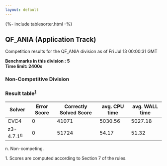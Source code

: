 ```yaml
---
layout: default
---
```

{%- include tablesorter.html -%}

##  QF_ANIA (Application Track)

Competition results for the QF_ANIA division as of Fri Jul 13 00:00:31 GMT

**Benchmarks in this division : 5  
Time limit: 2400s** 

###  Non-Competitive Division 
### Result table<sup><a href="#fn1">1</a></sup>
<table id="parallel" class="result sorted">
<thead><tr class="center">
<th>Solver</th>
             <th>Error Score</th>
             <th>Correctly Solved Score</th>
             <th>avg. CPU time</th>
             <th>avg. WALL time</th>
         </tr></thead><tr>
<td>CVC4</td>
<td>0</td><td>41071</td><td>5030.56</td><td>5027.18</td></tr><tr>
<td>z3-4.7.1<SUP><a href="#fn">n</a></SUP></td>
<td>0</td><td>51724</td><td>54.17</td><td>51.32</td></tr></table>
 <span id="fn"> n. Non-competing. </span>

 <span id="fn1"> 1. Scores are computed according to Section 7 of the rules. </span>


